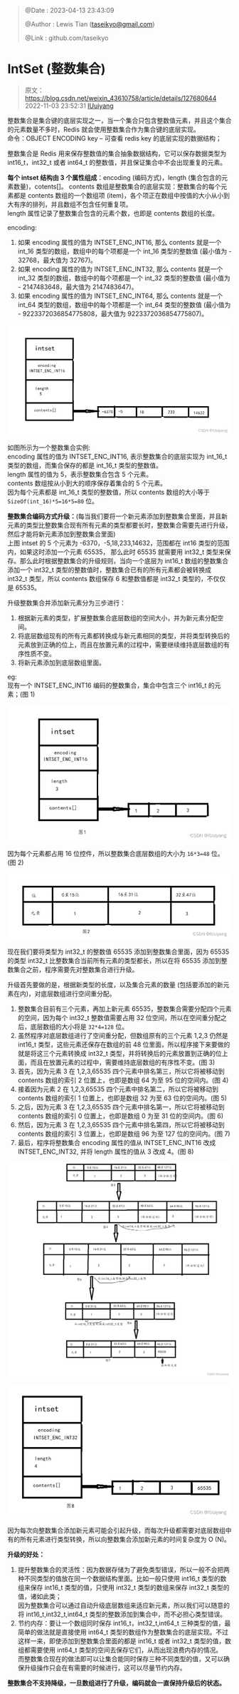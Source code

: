 > @Date    : 2023-04-13 23:43:09
>
> @Author  : Lewis Tian (taseikyo@gmail.com)
>
> @Link    : github.com/taseikyo

# IntSet (整数集合)

> 原文：https://blog.csdn.net/weixin_43610758/article/details/127680644 2022-11-03 23:52:31 [IUuiyang](https://blog.csdn.net/weixin_43610758)

整数集合是集合键的底层实现之一，当一个集合只包含整数值元素，并且这个集合的元素数量不多时，Redis 就会使用整数集合作为集合键的底层实现。  
命令：OBJECT ENCODING key – 可查看 redis key 的底层实现的数据结构；

整数集合是 Redis 用来保存整数值的集合抽象数据结构，它可以保存数据类型为 int16_t，int32_t 或者 int64_t 的整数值，并且保证集合中不会出现重复的元素。

**每个 intset 结构由 3 个属性组成**：encoding (编码方式)，length (集合包含的元素数量)，cotents[]。
contents 数组是整数集合的底层实现：整数集合的每个元素都是 contents 数组的一个数组项 (item)，各个项正在数组中按值的大小从小到大有序的排列，并且数组不包含任何重复项。  
length 属性记录了整数集合包含的元素个数，也即是 contents 数组的长度。  

encoding:
1. 如果 encoding 属性的值为 INTSET_ENC_INT16, 那么 contents 就是一个 int_16 类型的数组，数组中的每个项都是一个 int_16 类型的整数值 (最小值为 - 32768，最大值为 32767)。  
2. 如果 encoding 属性的值为 INTSET_ENC_INT32, 那么 contents 就是一个 int_32 类型的数组，数组中的每个项都是一个 int_32 类型的整数值 (最小值为 - 2147483648，最大值为 2147483647)。  
3. 如果 encoding 属性的值为 INTSET_ENC_INT64, 那么 contents 就是一个 int_64 类型的数组，数组中的每个项都是一个 int_64 类型的整数值 (最小值为 - 9223372036854775808，最大值为 9223372036854775807)。

![](../../../images/2023/04/11b202c8bc7d41d0b480da8ec51db363.png)

如图所示为一个整数集合实例:  
encoding 属性的值为 INTSET_ENC_INT16, 表示整数集合的底层实现为 int_16_t 类型的数组，而集合保存的都是 int_16_t 类型的整数值。  
length 属性的值为 5，表示整数集合包含 5 个元素。  
contents 数组按从小到大的顺序保存着集合的 5 个元素。  
因为每个元素都是 int_16_t 类型的整数值，所以 contents 数组的大小等于 `SizeOf(int_16)*5=16*5=80` 位。

**整数集合编码方式升级：**(每当我们要将一个新元素添加到整数集合里面，并且新元素的类型比整数集合现有所有元素的类型都要长时，整数集合需要先进行升级，然后才能将新元素添加到整数集合里面)  
上图 intset 的 5 个元素为 -6370，-5,18,233,14632，范围都在 int16 类型的范围内，如果这时添加一个元素 65535， 那么此时 65535 就需要用 int32_t 类型来保存。那么此时根据整数集合的升级规则，当向一个底层为 int16_t 数组的整数集合添加一个 int32_t 类型的整数值时，整数集合已有的所有元素都会被转换成 int32_t 类型，所以 contents 数组保存 6 和整数值都是 int32_t 类型的，不仅仅是 65535。

升级整数集合并添加新元素分为三步进行：  
1. 根据新元素的类型，扩展整数集合底层数组的空间大小，并为新元素分配空间。  
2. 将底层数组现有的所有元素都转换成与新元素相同的类型，并将类型转换后的元素放到正确的位上，而且在放置元素的过程中，需要继续维持底层数组的有序性质不变。  
3. 将新元素添加到底层数组里面。

eg:  
现有一个 INTSET_ENC_INT16 编码的整数集合，集合中包含三个 int16_t 的元素；(图 1)

![](../../../images/2023/04/97cd570733284855b8737f00727556a1.png)

因为每个元素都占用 16 位控件，所以整数集合底层数组的大小为 `16*3=48` 位。(图 2)

![](../../../images/2023/04/bcc7e3eaaa2d406d917a8c5e92110f5f.png)

现在我们要将类型为 int32_t 的整数值 65535 添加到整数集合里面，因为 65535 的类型 int32_t 比整数集合当前所有元素的类型都长，所以在将 65535 添加到整数集合之前，程序需要先对整数集合进行升级。

升级首先要做的是，根据新类型的长度，以及集合元素的数量 (包括要添加的新元素在内)，对底层数组进行空间重分配。  
1. 整数集合目前有三个元素，再加上新元素 65535，整数集合需要分配四个元素的空间，因为每个 int32_t 整数值需要占用 32 位空间，所以在空间重分配之后，底层数组的大小将是 `32*4=128` 位。  
2. 虽然程序对底层数组进行了空间重分配，但数组原有的三个元素 1,2,3 仍然是 int16_t 类型，这些元素还保存在数组的前 48 位里面，所以程序接下来要做的就是将这三个元素转换成 int32_t 类型，并将转换后的元素放置到正确的位上面，而且在放置元素的过程中，需要维持底层数组的有序性不变。(图 3)  
3. 首先，因为元素 3 在 1,2,3,65535 四个元素中排名第三，所以它将被移动到 contents 数组的索引 2 位置上，也即是数组 64 为至 95 位的空间内。(图 4)  
4. 接着因为元素 2 在 1,2,3,65535 四个元素中排名第二，所以它将被移动到 contents 数组的索引 1 位置上，也即是数组 32 为至 63 位的空间内。(图 5)  
5. 之后，因为元素 3 在 1,2,3,65535 四个元素中排名第一，所以它将被移动到 contents 数组的索引 0 位置上，也即是数组 0 为至 31 位的空间内。(图 6)  
6. 然后，因为元素 3 在 1,2,3,65535 四个元素中排名第四，所以它将被移动到 contents 数组的索引 3 位置上，也即是数组 96 为至 127 位的空间内。(图 7)  
7. 最后，程序将整数集合 encoding 属性的值从 INTSET_ENC_INT16 改成 INTSET_ENC_INT32, 并将 length 属性的值从 3 改成 4。(图 8)

![](../../../images/2023/04/18436491da274848afde1e264f0a929b.png)

![](../../../images/2023/04/b8c73c1bf28941ada2a5e4fb39287a13.png)

因为每次向整数集合添加新元素可能会引起升级，而每次升级都需要对底层数组中有的所有元素进行类型转换，所以向整数集合添加新元素的时间复杂度为 O (N)。

**升级的好处：**  
1. 提升整数集合的灵活性：因为数据存储为了避免类型错误，所以一般不会把两种不同类型的值放在同一个数据结构里面。比如一般只使用 int16_t 类型的数组来保存 int16_t 类型的值，只使用 int32_t 类型的数组来保存 int32_t 类型的值，诸如此类；  
因为整数集合可以通过自动升级底层数组来适应新元素，所以我们可以随意的将 int16_t,int32_t,int64_t 类型的整数添加到集合中，而不必担心类型错误。  
2. 节约内存：要让一个数组同时保存 int16_t，int32_t,int64_t 三种类型的值，最简单的做法就是直接使用 int64_t 类型的数组作为整数集合的底层实现。不过这样一来，即使添加到整数集合里面的都是 int16_t 或者 int32_t 类型的值，数组都需要使用 int64_t 类型的空间去保存它们，从而出现浪费内存的情况。  
而整数集合现在的做法即可以让集合能同时保存三种不同类型的值，又可以确保升级操作只会在有需要的时候进行，这可以尽量节约内存。

**整数集合不支持降级，一旦数组进行了升级，编码就会一直保持升级后的状态。**
